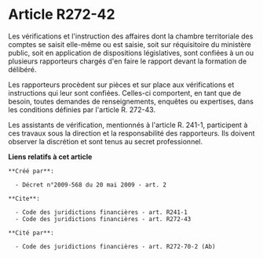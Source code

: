 # Article R272-42

Les vérifications et l'instruction des affaires dont la chambre territoriale des comptes se saisit elle-même ou est saisie,
soit sur réquisitoire du ministère public, soit en application de dispositions législatives, sont confiées à un ou plusieurs
rapporteurs chargés d'en faire le rapport devant la formation de délibéré. 

Les rapporteurs procèdent sur pièces et sur place aux vérifications et instructions qui leur sont confiées. Celles-ci
comportent, en tant que de besoin, toutes demandes de renseignements, enquêtes ou expertises, dans les conditions définies
par l'article R. 272-43. 

Les assistants de vérification, mentionnés à l'article R. 241-1, participent à ces travaux sous la direction et la
responsabilité des rapporteurs. Ils doivent observer la discrétion et sont tenus au secret professionnel.

**Liens relatifs à cet article**

	**Créé par**:

	  - Décret n°2009-568 du 20 mai 2009 - art. 2

	**Cite**:

	  - Code des juridictions financières - art. R241-1
	  - Code des juridictions financières - art. R272-43

	**Cité par**:

	  - Code des juridictions financières - art. R272-70-2 (Ab)
